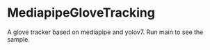 ﻿# MediapipeGloveTracking
A glove tracker based on mediapipe and yolov7. Run main to see the sample.

